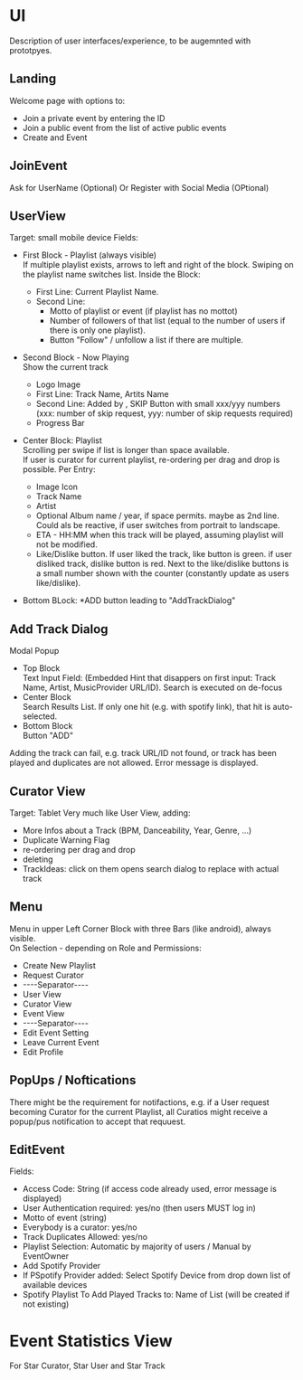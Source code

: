 # UI
Description of user interfaces/experience, to be augemnted with prototpyes.

## Landing 
Welcome page with options to:
* Join a private event by entering the ID 
* Join a public event from the list of active public events
* Create and Event

## JoinEvent
Ask for UserName (Optional)
Or Register with Social Media (OPtional)

## UserView 
Target: small mobile device
Fields:
* First Block - Playlist (always visible)  
    If multiple playlist exists, arrows to left and right of the block. Swiping on the playlist name switches list.
    Inside the Block:
    * First Line: Current Playlist Name. 
    * Second Line: 
        * Motto of playlist or event (if playlist has no mottot)
        * Number of followers of that list (equal to the number of users if there is only one playlist). 
        * Button "Follow" / unfollow a list if there are multiple.

* Second Block - Now Playing  
    Show the current track
    * Logo Image
    * First Line: Track Name, Artits Name
    * Second Line: Added by <UserName>, SKIP Button with small xxx/yyy numbers (xxx: number of skip request, yyy: number of skip requests required)
    * Progress Bar
     
* Center Block: Playlist  
    Scrolling per swipe if list is longer than space available.  
    If user is curator for current playlist, re-ordering per drag and drop is possible.
    Per Entry: 
    * Image Icon 
    * Track Name 
    * Artist 
    * Optional Album name / year, if space permits. maybe as 2nd line. Could als be reactive, if user switches from portrait to landscape.
    * ETA - HH:MM when this track will be played, assuming playlist will not be modified. 
    * Like/Dislike button. If user liked the track, like button is green. if user disliked track, dislike button is red. Next to the like/dislike buttons is a small number shown with the counter (constantly update as users like/dislike).  


* Bottom BLock:
    *ADD  button leading to "AddTrackDialog"

## Add Track Dialog 
Modal Popup
* Top Block  
    Text Input Field: (Embedded Hint that disappers on first input: Track Name, Artist, MusicProvider URL/ID). Search is executed on de-focus
* Center Block   
    Search Results List. If only one hit (e.g. with spotify link), that hit is auto-selected. 
* Bottom Block  
    Button "ADD" 

Adding the track can fail, e.g. track URL/ID not found, or track has been played and duplicates are not allowed. Error message is displayed.


## Curator View
Target: Tablet
Very much like User View, adding:
- More Infos about a Track (BPM, Danceability, Year, Genre, ...)
- Duplicate Warning Flag
- re-ordering per drag and drop
- deleting
- TrackIdeas: click on them opens search dialog to replace with actual track


## Menu
Menu in upper Left Corner Block with three Bars (like android), always visible.  
On Selection - depending on Role and Permissions:
- Create New Playlist
- Request Curator
- ----Separator----
- User View
- Curator View 
- Event View
- ----Separator----
- Edit Event Setting
- Leave Current Event
- Edit Profile

## PopUps / Noftications
There might be the requirement for notifactions, e.g. if a User request becoming Curator for the current Playlist, all Curatios might receive a popup/pus notification to accept that requuest. 

## EditEvent
Fields:
- Access Code: String (if access code already used, error message is displayed)
- User Authentication required: yes/no (then users MUST log in)
- Motto of event (string)
- Everybody is a curator: yes/no
- Track Duplicates Allowed: yes/no
- Playlist Selection: Automatic by majority of users / Manual by EventOwner
- Add Spotify Provider
- If PSpotify Provider added: Select Spotify Device from drop down list of available devices
- Spotify Playlist To Add Played Tracks to: Name of List (will be created if not existing)


# Event Statistics View
For Star Curator, Star User and Star Track


